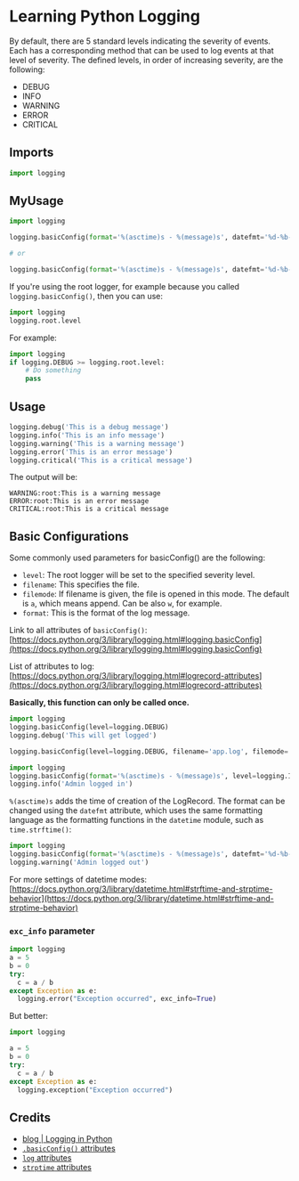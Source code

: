 # Learning Python Logging

By default, there are 5 standard levels indicating the severity of events. 
Each has a corresponding method that can be used to log events at that level of severity. 
The defined levels, in order of increasing severity, are the following:

- DEBUG
- INFO
- WARNING
- ERROR
- CRITICAL

## Imports

```python
import logging
```

## MyUsage

```python
import logging

logging.basicConfig(format='%(asctime)s - %(message)s', datefmt='%d-%b-%y %H:%M:%S', level=logging.INFO)

# or

logging.basicConfig(format='%(asctime)s - %(message)s', datefmt='%d-%b-%y %H:%M:%S', level=logging.DEBUG)
```
If you're using the root logger, for example because you called `logging.basicConfig()`, then you can use:

```python
import logging
logging.root.level
```

For example:

```python
import logging
if logging.DEBUG >= logging.root.level:
    # Do something
    pass
```

## Usage

```python
logging.debug('This is a debug message')
logging.info('This is an info message')
logging.warning('This is a warning message')
logging.error('This is an error message')
logging.critical('This is a critical message')
```
 
The output will be: 

```
WARNING:root:This is a warning message
ERROR:root:This is an error message
CRITICAL:root:This is a critical message
```

## Basic Configurations

Some commonly used parameters for basicConfig() are the following:

* `level`: The root logger will be set to the specified severity level.
* `filename`: This specifies the file.
* `filemode`: If filename is given, the file is opened in this mode. The default is `a`, which means append. Can be also `w`, for example.
* `format`: This is the format of the log message.

Link to all attributes of `basicConfig()`: [https://docs.python.org/3/library/logging.html#logging.basicConfig](https://docs.python.org/3/library/logging.html#logging.basicConfig)

List of attributes to log: [https://docs.python.org/3/library/logging.html#logrecord-attributes](https://docs.python.org/3/library/logging.html#logrecord-attributes)

**Basically, this function can only be called once.**

```python
import logging
logging.basicConfig(level=logging.DEBUG)
logging.debug('This will get logged')
```

```python
logging.basicConfig(level=logging.DEBUG, filename='app.log', filemode='w', format='%(name)s - %(levelname)s - %(message)s')
```

```python
import logging
logging.basicConfig(format='%(asctime)s - %(message)s', level=logging.INFO)
logging.info('Admin logged in')
```

`%(asctime)s` adds the time of creation of the LogRecord. The format can be changed using the `datefmt` attribute, which uses the same formatting language as the formatting functions in the `datetime` module, such as `time.strftime()`:

```python
import logging
logging.basicConfig(format='%(asctime)s - %(message)s', datefmt='%d-%b-%y %H:%M:%S')
logging.warning('Admin logged out')
```

For more settings of datetime modes: [https://docs.python.org/3/library/datetime.html#strftime-and-strptime-behavior](https://docs.python.org/3/library/datetime.html#strftime-and-strptime-behavior)

### `exc_info` parameter

```python
import logging
a = 5
b = 0
try:
  c = a / b
except Exception as e:
  logging.error("Exception occurred", exc_info=True)
```

But better:

```python
import logging

a = 5
b = 0
try:
  c = a / b
except Exception as e:
  logging.exception("Exception occurred")
```


## Credits

- [blog | Logging in Python](https://realpython.com/python-logging/)
- [`.basicConfig()` attributes](https://docs.python.org/3/library/logging.html#logging.basicConfig)
- [`log` attributes](https://docs.python.org/3/library/logging.html#logrecord-attributes)
- [`strptime` attributes](https://docs.python.org/3/library/datetime.html#strftime-and-strptime-behavior)


